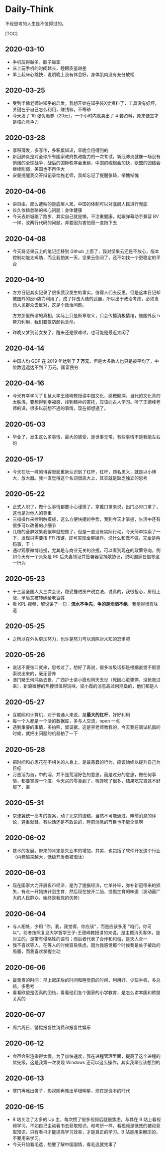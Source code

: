 # Daily-Think

不经思考的人生是不值得过的。

[TOC]

## 2020-03-10

* 手机玩得越多，脑子越笨
* 床上玩手机的时间越长，睡眠质量越差
* 早上起床心跳快，说明晚上没有休息好，身体肌肉没有充分放松

## 2020-03-25

* 受到半佛老师讲知乎的启发，我想开始在知乎装X卖资料了，工具没有好坏，关键在于自己怎么利用，赚钱嘛，不寒碜
* 今天发了 10 张优惠券（20元），一个小时内就卖出了 4 套资料，原来便宜才是核心竞争力

## 2020-03-28

* 厚积薄发，多写作，多积累知识，早晚会用得到的
* 新冠肺炎是对全球所有国家政府执政能力的一次考试。新冠肺炎就像一场没有硝烟的全球战争，战后的国际秩序会重组，中国的崛起会加快，欧盟的团结会继续削弱，美国也不再伟大
* 安曼提醒我交答辩记录给施老师，我却忘记了提醒张琦，惭愧惭愧

## 2020-04-06

* 讲自由，那么遭殃的是底层人民，中国的体制可以对底层人民进行兜底
* 长久依赖忽略的核心问题：身体健康
* 今天去新城跑了跑步，其实自己就是懒，不注重健康，就跟弹幕助手兼容 BV 一样，改两行代码的问题，非要因为害怕而一直拖下去

## 2020-04-08

* 今天将坚果云上的笔记迁移到 Github 上面了，我对坚果云还是不放心，版本控制功能太鸡肋，而且我怕某一天，坚果云倒闭了，还不如找一个更稳定的平台

## 2020-04-10

* 方方日记其实记录了很多武汉发生的事实，值得人们去反思，但是这本日记却被国外的反h势力利用了，成了抨击大陆的武器，所以出于政治考虑，必须发动人民群众去反对，这是个政治问题。

  方方那里所谓的真相，实际上只是断章取义，只会传播消极情绪，被国外反 h 势力利用，我们要提防颜色革命。

* 昨晚又梦到前女友了，醒来还是很难过，也可能是最近太闲了

## 2020-04-14

* 中国人均 GDP 在 2019 年达到了 **7 万元**，但是大多数人也只是被平均了，中位数远远达不到 7 万元，国富民穷

## 2020-04-16

* 今天有幸学习了复旦大学王德峰教授讲中国文化，感概颇深，当代的文化真的太肤浅，要想得到幸福感，找到精神的寄托，应该向古人学习。听了王德峰老师的课，很多以前想不通的事情，现在都想通了。

## 2020-05-03

* 毕业了，发生这么多事情，最大的感受，是世事无常，有些事情不是我能左右的

## 2020-05-17

* 今天在阮一峰的博客里面重新认识到了杠杆，杠杆，顾名思义，就是以小博大，放大器。我一直觉得这个名词很高大上，其实就是缺乏独立的思考

## 2020-05-22

* 正式入职了，做什么事情都要小心谨慎了。拿戴口罩来说，出门必带口罩了，这也是对他人的尊重
* 三指操作来控制触摸板，这么方便快捷的手势，我到今天才掌握，生活中还有很多可以改善的小细节
* 几枝的全屏效果我很早就想做了，但是一直没有实际行动，今天简单探索了一下，发现只需要按 F11 按键，即可实现全屏操作，说什么和做不做，完全是两码事，干！
* 通过观察微博热搜，尤其是与商业无关的热搜，可以看到现在的政策导向，例如今天有一个头条是 90 后夫妻领证并签署器官捐献协议，说明国家在倡导这一行为

## 2020-05-23

* 十三届全国人大三次会议，稳妥推进房产税立法，说真的，我很担心，房租上涨，矛盾又被转嫁给老百姓
* 看 KPL 视频，解说讲了一句：**流水不争先，争的是滔滔不绝**。我觉得很有味道

## 2020-05-25

* 之所以在外头更加努力，也许是努力可以消除对未知的恐惧吧

## 2020-05-26

* 说话不要张口就来，思考过了，想好了再说，很多垃圾话都是根据直觉不假思索说出来的，毫无营养
* 澳门赌王何鸿燊去世，广西护士梁小霞也同天去世（死因心脏骤停，没抢救过来），新浪微博的热搜很值得玩味，梁小霞的消息高过何鸿燊的，他们都是人

## 2020-05-27

* 互联网和计算机，对于普通人来说，是**最大的杠杆**，好好利用
* 每一个人都是一个活的数据库，多与人交流，open 一点
* 遇到重要的事情，多拍照，留证据，这是李老师教我的，今天我在调试机器的时候，就把出问题的机器拍了一下

## 2020-05-28

* 把时间和心思花在不相关的人身上，是最愚蠢的行为，应该始终以提升自己为目标
* 万恶淫为首，中的淫，并不是荒淫好色的意思，而是过分的意思，做任何事情，都要掌握一个度，今天买的零食到了，嘴馋吃了很多，结果吃完胃就不舒服了，害

## 2020-05-31

* 京津冀统一高考的提案，动了北京的蛋糕，当然不可能通过，睡前消息的评论，避重就轻，有些话还是不敢说的，睡前消息的节目也不能全信啊


## 2020-06-02

* 技术的发展，带来的肯定是失业率的增加，其实，也包括了软件开发这个行业（内卷越来越大，低级开发者被淘汰）

## 2020-06-03

* 现在国家大力开展夜市经济，是为了提振经济，亡羊补牢，弥补新冠带来的损失，有点一开始搞计划生育，然后现在放开二胎，提倡生育的味道（发动最广大的人民群众，始终是我党的优势）

## 2020-06-04

* 与人相处，少用 "你，我，我觉得，你应该"，而是应该多用 "咱们，你可以"。前者按照复旦大学哲学王子-王德峰教授讲的来说，是主题消灭客体，是对立的，是带有侵略性的语句；而后者代表了合作和和谐，是天人合一
* 我不喜欢等人，在等人的时候容易焦虑，因为我感觉那个时候我是处于被动的局面，而我喜欢掌握主动

## 2020-06-06

* 最宝贵的时间：早上起床后的时间和睡觉前的时间，利用好，少玩手机，多总结，多思考
* 看看欧盟是否真的团结，看看他们各个国家的小学教育，是怎么讲本国和欧盟关系的

## 2020-06-07

* 周六周日，警惕报复性消费和报复性娱乐

## 2020-06-12

* 会声会影渲染得太慢，为了加快速度，我在进程管理里面，提高了这个进程的优先级，这是我第一次发现 Windows 还可以这么操作，其实我早应该想到的

## 2020-06-13

* 寒门再难出贵子，影视圈再难出草根明星，现在是资本的时代

## 2020-06-15

* B 站关注了太多的 Up 主，每次攒了很多视频后就很焦虑。与其在 B 站上看视频学习，不如自己主动看书去获取知识。和考研一样，看视频是低效的被动获取知识，只有看书才能提高学习效率，才是真正的学习。B 站是用来解压的，不要用来学习。
* 今天开始看毛选，想要了解中国国情，看毛选就完事了
